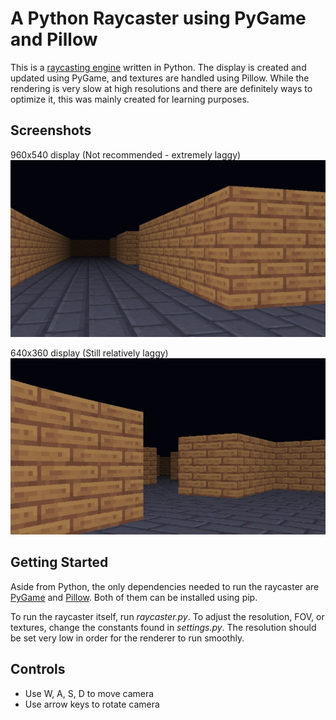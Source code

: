 # A Python Raycaster using PyGame and Pillow
This is a [raycasting engine](https://en.wikipedia.org/wiki/Ray_casting) written in Python. The display is created and updated using PyGame, and textures are handled using Pillow. While the rendering is very slow at high resolutions and there are definitely ways to optimize it, this was mainly created for learning purposes.

## Screenshots
960x540 display (Not recommended - extremely laggy)
![960x540 Screenshot](https://github.com/Jebbly/PyCaster/blob/master/screenshots/Screenshot_1.jpg)

640x360 display (Still relatively laggy)
![640x360 Screenshot](https://github.com/Jebbly/PyCaster/blob/master/screenshots/Screenshot_2.jpg)

## Getting Started
Aside from Python, the only dependencies needed to run the raycaster are [PyGame](https://www.pygame.org/docs/) and [Pillow](https://pillow.readthedocs.io/en/stable/). Both of them can be installed using pip.

To run the raycaster itself, run *raycaster.py*. To adjust the resolution, FOV, or textures, change the constants found in *settings.py*. The resolution should be set very low in order for the renderer to run smoothly.

## Controls
- Use W, A, S, D to move camera
- Use arrow keys to rotate camera
